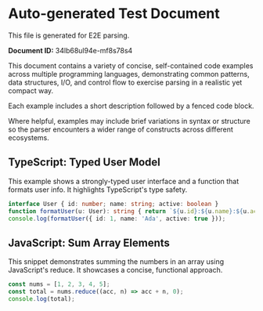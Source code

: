 # Auto-generated Test Document

This file is generated for E2E parsing.

**Document ID:** 34lb68ul94e-mf8s78s4

This document contains a variety of concise, self-contained code examples across multiple programming languages, demonstrating common patterns, data structures, I/O, and control flow to exercise parsing in a realistic yet compact way.

Each example includes a short description followed by a fenced code block.

Where helpful, examples may include brief variations in syntax or structure so the parser encounters a wider range of constructs across different ecosystems.

## TypeScript: Typed User Model

This example shows a strongly-typed user interface and a function that formats user info. It highlights TypeScript's type safety.

```typescript
interface User { id: number; name: string; active: boolean }
function formatUser(u: User): string { return `${u.id}:${u.name}:${u.active}` }
console.log(formatUser({ id: 1, name: 'Ada', active: true }));
```


## JavaScript: Sum Array Elements

This snippet demonstrates summing the numbers in an array using JavaScript's reduce. It showcases a concise, functional approach.

```javascript
const nums = [1, 2, 3, 4, 5];
const total = nums.reduce((acc, n) => acc + n, 0);
console.log(total);
```


